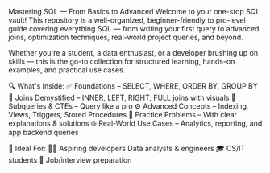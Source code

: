 Mastering SQL — From Basics to Advanced
Welcome to your one-stop SQL vault! This repository is a well-organized, beginner-friendly to pro-level guide covering everything SQL — from writing your first query to advanced joins, optimization techniques, real-world project queries, and beyond.

Whether you're a student, a data enthusiast, or a developer brushing up on skills — this is the go-to collection for structured learning, hands-on examples, and practical use cases.

🔍 What's Inside:
✅ Foundations – SELECT, WHERE, ORDER BY, GROUP BY
🔄 Joins Demystified – INNER, LEFT, RIGHT, FULL joins with visuals
🧠 Subqueries & CTEs – Query like a pro
⚙️ Advanced Concepts – Indexing, Views, Triggers, Stored Procedures
📁 Practice Problems – With clear explanations & solutions
🌐 Real-World Use Cases – Analytics, reporting, and app backend queries


🚀 Ideal For:
🧑‍💻 Aspiring developers
 Data analysts & engineers
🎓 CS/IT students
💼 Job/interview preparation

